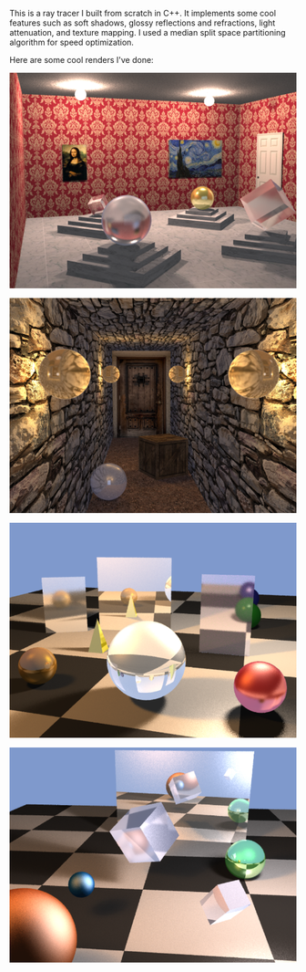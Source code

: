 This is a ray tracer I built from scratch in C++. It implements some cool 
features such as soft shadows, glossy reflections and refractions, light 
attenuation, and texture mapping. I used a median split space partitioning 
algorithm for speed optimization.

Here are some cool renders I've done:

![Gallery Render](Output/lab_03/scene_gallery.png "Gallery Render")

![Dungeon Hall Render](Output/lab_03/scene_hallway.png "Dungeon Hall Render")

![Scene 05 Render](Output/lab_02/scene_05.png "Scene 05 Render")

![Scene 06 Render](Output/lab_02/scene_06.png "Scene 06 Render")